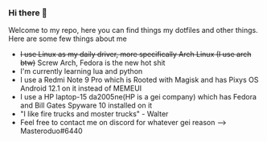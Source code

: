 ### Hi there 👋

Welcome to my repo, here you can find things my dotfiles and other things. Here are some few things about me

- ~~I use Linux as my daily driver, more specifically Arch Linux (I use arch btw)~~ Screw Arch, Fedora is the new hot shit
- I'm currently learning lua and python
- I use a Redmi Note 9 Pro which is Rooted with Magisk and has Pixys OS Android 12.1 on it instead of MEMEUI
- I use a HP laptop-15 da2005ne(HP is a gei company) which has Fedora and Bill Gates Spyware 10 installed on it
- "I like fire trucks and moster trucks" - Walter
- Feel free to contact me on discord for whatever gei reason --> Masteroduo#6440
